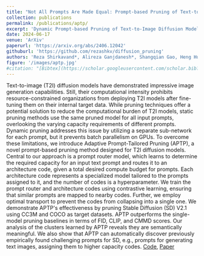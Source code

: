 ```yaml
---
title: "Not All Prompts Are Made Equal: Prompt-based Pruning of Text-to-Image Diffusion Models"
collection: publications
permalink: /publications/aptp/
excerpt: 'Dynamic Prompt-based Pruning of Text-to-Image Diffusion Models'
date: 2024-06-17
venue: 'ArXiv'
paperurl: 'https://arxiv.org/abs/2406.12042'
githuburl: 'https://github.com/rezashkv/diffusion_pruning'
authors: 'Reza Shirkavand*, Alireza Ganjdanesh*, Shangqian Gao, Heng Huang'
figure: '/images/aptp.jpg'
#citation: "[Bibtex](https://scholar.googleusercontent.com/scholar.bib?q=info:ZkCwRc5-7bgJ:scholar.google.com/&output=citation&scisdr=ClExa795EPesk0nPEiI:AFWwaeYAAAAAZv7JCiJJwHMa3sda3gsFkNG24VI&scisig=AFWwaeYAAAAAZv7JCuMjfKl65zI00CI_v1C_Qlk&scisf=4&ct=citation&cd=-1&hl=en)" 
---
```

Text-to-image (T2I) diffusion models have demonstrated impressive image generation capabilities. Still, their computational intensity prohibits resource-constrained organizations from deploying T2I models after fine-tuning them on their internal target data. While pruning techniques offer a potential solution to reduce the computational burden of T2I models, static pruning methods use the same pruned model for all input prompts, overlooking the varying capacity requirements of different prompts. Dynamic pruning addresses this issue by utilizing a separate sub-network for each prompt, but it prevents batch parallelism on GPUs. To overcome these limitations, we introduce Adaptive Prompt-Tailored Pruning (APTP), a novel prompt-based pruning method designed for T2I diffusion models. Central to our approach is a prompt router model, which learns to determine the required capacity for an input text prompt and routes it to an architecture code, given a total desired compute budget for prompts. Each architecture code represents a specialized model tailored to the prompts assigned to it, and the number of codes is a hyperparameter. We train the prompt router and architecture codes using contrastive learning, ensuring that similar prompts are mapped to nearby codes. Further, we employ optimal transport to prevent the codes from collapsing into a single one. We demonstrate APTP's effectiveness by pruning Stable Diffusion (SD) V2.1 using CC3M and COCO as target datasets. APTP outperforms the single-model pruning baselines in terms of FID, CLIP, and CMMD scores. Our analysis of the clusters learned by APTP reveals they are semantically meaningful. We also show that APTP can automatically discover previously empirically found challenging prompts for SD, e.g., prompts for generating text images, assigning them to higher capacity codes.
[Code](https://github.com/rezashkv/diffusion_pruning), [Paper](https://arxiv.org/abs/2406.12042)

